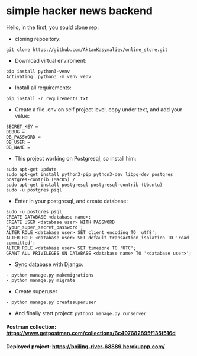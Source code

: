 # simple hacker news backend

Hello, in the first, you sould clone rep:
* cloning repository:
```
git clone https://github.com/AktanKasymaliev/online_store.git
```
* Download virtual enviroment:
```
pip install python3-venv 
Activating: python3 -m venv venv
```
* Install all requirements: 
```
pip install -r requirements.txt
```

* Create a file .env on self project level, copy under text, and add your value: 
```
SECRET_KEY = 
DEBUG = 
DB_PASSWORD = 
DB_USER = 
DB_NAME = 
```

* This project working on Postgresql, so install him:
```
sudo apt-get update
sudo apt-get install python3-pip python3-dev libpq-dev postgres postgres-contrib (MacOS) / 
sudo apt-get install postgresql postgresql-contrib (Ubuntu)
sudo -u postgres psql
```
* Enter in your postgresql, and create database:
```
sudo -u postgres psql
CREATE DATABASE <database name>;
CREATE USER <database user> WITH PASSWORD 'your_super_secret_password';
ALTER ROLE <database user> SET client_encoding TO 'utf8';
ALTER ROLE <database user> SET default_transaction_isolation TO 'read committed';
ALTER ROLE <database user> SET timezone TO 'UTC';
GRANT ALL PRIVILEGES ON DATABASE <database name> TO '<database user>';
```

* Sync database with Django:
```
- python manage.py makemigrations
- python manage.py migrate
```

* Create superuser
```
- python manage.py createsuperuser
```


* And finally start project: `python3 manage.py runserver`

#### Postman collection: https://www.getpostman.com/collections/6c497682895f135f516d
#### Deployed project: https://boiling-river-68889.herokuapp.com/
